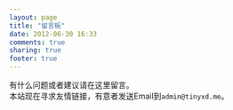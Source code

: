 ```yaml
---
layout: page
title: "留言板"
date: 2012-06-30 16:33
comments: true
sharing: true
footer: true
---
```

有什么问题或者建议请在这里留言。   
本站现在寻求友情链接，有意者发送Email到`admin@tinyxd.me`。   
